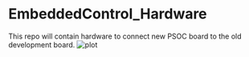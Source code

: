 # EmbeddedControl_Hardware
This repo will contain hardware to connect new PSOC board to the old development board.
![plot](Fredrik1997/EmbeddedControl_Hardware.full_hardware_pacakge.jpg)
